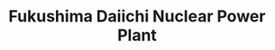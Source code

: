 ---
title: Fukushima Daiichi Nuclear Power Plant
category: paintings
series: tokyo
year: 2012
image: fukushima.jpg
size: 
materials: oil on canvas
---